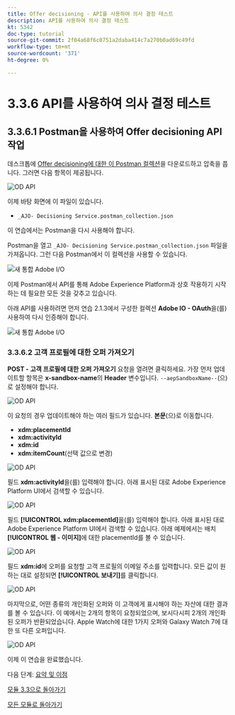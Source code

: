 ```yaml
---
title: Offer decisioning - API를 사용하여 의사 결정 테스트
description: API를 사용하여 의사 결정 테스트
kt: 5342
doc-type: tutorial
source-git-commit: 2f04a68f6c0751a2daba414c7a270b0ad69c49fd
workflow-type: tm+mt
source-wordcount: '371'
ht-degree: 0%

---
```


# 3.3.6 API를 사용하여 의사 결정 테스트

## 3.3.6.1 Postman을 사용하여 Offer decisioning API 작업

데스크톱에 [Offer decisioning에 대한 이 Postman 컬렉션](./../../../assets/postman/postman_offer-decisioning.zip)을 다운로드하고 압축을 풉니다. 그러면 다음 항목이 제공됩니다.

![OD API](./images/unzip.png)

이제 바탕 화면에 이 파일이 있습니다.

- `_AJO- Decisioning Service.postman_collection.json`

이 연습에서는 Postman을 다시 사용해야 합니다.

Postman을 열고 `_AJO- Decisioning Service.postman_collection.json` 파일을 가져옵니다. 그런 다음 Postman에서 이 컬렉션을 사용할 수 있습니다.

![새 통합 Adobe I/O](./images/postmanui.png)

이제 Postman에서 API를 통해 Adobe Experience Platform과 상호 작용하기 시작하는 데 필요한 모든 것을 갖추고 있습니다.

아래 API를 사용하려면 먼저 연습 2.1.3에서 구성한 컬렉션 **Adobe IO - OAuth**&#x200B;을(를) 사용하여 다시 인증해야 합니다.

![새 통합 Adobe I/O](./images/postmanui1.png)


### 3.3.6.2 고객 프로필에 대한 오퍼 가져오기

**POST - 고객 프로필에 대한 오퍼 가져오기** 요청을 열려면 클릭하세요. 가장 먼저 업데이트할 항목은 **x-sandbox-name**&#x200B;의 **Header** 변수입니다. `--aepSandboxName--`(으)로 설정해야 합니다.

![OD API](./images/api23.png)

이 요청의 경우 업데이트해야 하는 여러 필드가 있습니다. **본문**(으)로 이동합니다.

- **xdm:placementId**
- **xdm:activityId**
- **xdm:id**
- **xdm:itemCount**(선택 값으로 변경)

![OD API](./images/api24.png)

필드 **xdm:activityId**&#x200B;을(를) 입력해야 합니다. 아래 표시된 대로 Adobe Experience Platform UI에서 검색할 수 있습니다.

![OD API](./images/activityid.png)

필드 **[!UICONTROL xdm:placementId]**&#x200B;을(를) 입력해야 합니다. 아래 표시된 대로 Adobe Experience Platform UI에서 검색할 수 있습니다. 아래 예제에서는 배치 **[!UICONTROL 웹 - 이미지]**&#x200B;에 대한 placementId를 볼 수 있습니다.

![OD API](./images/placementid.png)

필드 **xdm:id**&#x200B;에 오퍼를 요청할 고객 프로필의 이메일 주소를 입력합니다. 모든 값이 원하는 대로 설정되면 **[!UICONTROL 보내기]**&#x200B;를 클릭합니다.

![OD API](./images/api24a.png)

마지막으로, 어떤 종류의 개인화된 오퍼와 이 고객에게 표시해야 하는 자산에 대한 결과를 볼 수 있습니다. 이 예에서는 2개의 항목이 요청되었으며, 보시다시피 2개의 개인화된 오퍼가 반환되었습니다. Apple Watch에 대한 1가지 오퍼와 Galaxy Watch 7에 대한 또 다른 오퍼입니다.

![OD API](./images/api25.png)

이제 이 연습을 완료했습니다.

다음 단계: [요약 및 이점](./summary.md)

[모듈 3.3으로 돌아가기](./offer-decisioning.md)

[모든 모듈로 돌아가기](./../../../overview.md)
